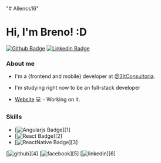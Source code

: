 "# Allencs16" 

# Hi, I'm Breno! :D

[![Github Badge](https://img.shields.io/badge/-Github-000?style=flat-square&logo=Github&logoColor=white&link=https://github.com/Allencs16)](https://github.com/Allencs16)
[![Linkedin Badge](https://img.shields.io/badge/-LinkedIn-blue?style=flat-square&logo=Linkedin&logoColor=white&link=https://www.linkedin.com/in/breno-alencar-5015631a3/)](https://www.linkedin.com/in/breno-alencar-5015631a3/)

### About me
 - I'm a {frontend and mobile} developer at [@3ItConsultoria](https://3itconsultoria.com.br/).
 - I'm studying right now to be an full-stack developer 

- [Website](https://github.com/Allencs16) 💻 - Working on it.

### Skills
- [![Angularjs Badge](https://www.flaticon.com/free-icon/structure_3334886?term=react&page=1&position=4&page=1&position=4&related_id=3334886&origin=search)][1]
- [![React Badge](https://www.flaticon.com/authors/pixel-perfect)][2]
- [![ReactNative Badge](https://reactnative.dev/)][3]

[![github](https://cloud.githubusercontent.com/assets/17016297/18839843/0e06a67a-83d2-11e6-993a-b35a182500e0.png)][4]
[![facebook](https://cloud.githubusercontent.com/assets/17016297/18839836/0a06deb4-83d2-11e6-8078-1d0974af0f63.png)][5]
[![linkedin](https://cloud.githubusercontent.com/assets/17016297/18839848/0fc7e74e-83d2-11e6-8c6a-277fc9d6e067.png)][6]

